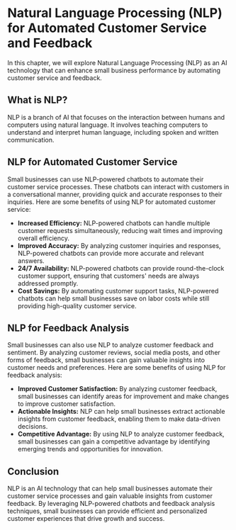 Natural Language Processing (NLP) for Automated Customer Service and Feedback
====================================================================================================================================================

In this chapter, we will explore Natural Language Processing (NLP) as an AI technology that can enhance small business performance by automating customer service and feedback.

What is NLP?
------------

NLP is a branch of AI that focuses on the interaction between humans and computers using natural language. It involves teaching computers to understand and interpret human language, including spoken and written communication.

NLP for Automated Customer Service
----------------------------------

Small businesses can use NLP-powered chatbots to automate their customer service processes. These chatbots can interact with customers in a conversational manner, providing quick and accurate responses to their inquiries. Here are some benefits of using NLP for automated customer service:

* **Increased Efficiency:** NLP-powered chatbots can handle multiple customer requests simultaneously, reducing wait times and improving overall efficiency.
* **Improved Accuracy:** By analyzing customer inquiries and responses, NLP-powered chatbots can provide more accurate and relevant answers.
* **24/7 Availability:** NLP-powered chatbots can provide round-the-clock customer support, ensuring that customers' needs are always addressed promptly.
* **Cost Savings:** By automating customer support tasks, NLP-powered chatbots can help small businesses save on labor costs while still providing high-quality customer service.

NLP for Feedback Analysis
-------------------------

Small businesses can also use NLP to analyze customer feedback and sentiment. By analyzing customer reviews, social media posts, and other forms of feedback, small businesses can gain valuable insights into customer needs and preferences. Here are some benefits of using NLP for feedback analysis:

* **Improved Customer Satisfaction:** By analyzing customer feedback, small businesses can identify areas for improvement and make changes to improve customer satisfaction.
* **Actionable Insights:** NLP can help small businesses extract actionable insights from customer feedback, enabling them to make data-driven decisions.
* **Competitive Advantage:** By using NLP to analyze customer feedback, small businesses can gain a competitive advantage by identifying emerging trends and opportunities for innovation.

Conclusion
----------

NLP is an AI technology that can help small businesses automate their customer service processes and gain valuable insights from customer feedback. By leveraging NLP-powered chatbots and feedback analysis techniques, small businesses can provide efficient and personalized customer experiences that drive growth and success.
